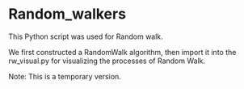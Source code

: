 # Random_walkers

This Python script was used for Random walk. 

We first constructed a RandomWalk algorithm, then import it into the rw_visual.py for visualizing the processes of Random Walk.

Note: This is a temporary version.
